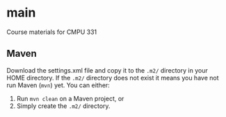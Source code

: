 # main
Course materials for CMPU 331

## Maven

Download the settings.xml file and copy it to the `.m2/` directory in your HOME 
directory.  If the `.m2/` directory does not exist it means you have not run Maven (`mvn`) 
yet.  You can either:

1. Run `mvn clean` on a Maven project, or
1. Simply create the `.m2/` directory.



